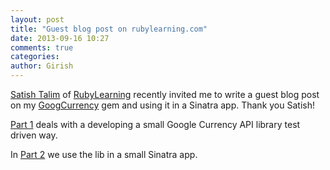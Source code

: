 ```yaml
---
layout: post
title: "Guest blog post on rubylearning.com"
date: 2013-09-16 10:27
comments: true
categories: 
author: Girish
---
```

[Satish Talim](http://satishtalim.com/) of [RubyLearning](http://rubylearning.com/) 
recently invited me to write a guest blog post on my [GoogCurrency](https://rubygems.org/gems/goog_currency) gem
and using it in a Sinatra app. Thank you Satish!

[Part 1](http://rubylearning.com/blog/2013/09/04/sinatra-and-google-currency-api-part-1/) deals with a developing a small Google Currency API library
test driven way.

In [Part 2](http://rubylearning.com/blog/2013/09/13/sinatra-and-google-currency-api-part-2/) we use the lib in a small Sinatra app.
